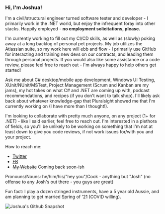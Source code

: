 ### Hi, I'm Joshua!

I'm a civil/structural engineer turned software tester and developer - I primarily work in the .NET world, but enjoy the infrequent foray into other stacks. Happily employed - **no employment solicitations, please.**

I'm currently working to fill out my CI/CD skills, as well as (slowly) poking away at a long backlog of personal pet projects. My job utilizes the Atlassian suite, so my work here will ebb and flow - I primarily use GitHub for interacting and training new devs on our contracts, and leading them through personal projects. If *you* would also like some assistance or a code review, please feel free to reach out - I'm always happy to help others get started!

Ask me about C# desktop/mobile app development, Windows UI Testing, XUnit/NUnit/MSTest, Project Management (Scrum and Kanban are my jams), my hot takes on what C# and .NET are coming up with, podcast recommendations, and recipes (if you don't want to talk shop). I'll likely ask back about whatever knowledge-gap that Pluralsight showed me that I'm currently working on (I have more than I thought!).

I'm looking to collaborate with pretty much anyone, on any project (1+ for .NET) - like I said earlier, feel free to reach out. I'm interested in a plethora of fields, so you'll be unlikely to be working on something that I'm not at least down to give you code reviews, if not work issues for/with you and your project.

How to reach me: 
* [Twitter](https://twitter.com/_jdcook3)
* [FB](https://www.facebook.com/joshua.cook003)
* ~~[My Website]()~~ Coming back soon-ish

Pronouns/Nouns: he/him/his/"hey you"/Cook - anything but "Josh" (no offense to any Josh's out there - you guys are great)

Fun fact: I play a dozen stringed instruments, have a 5 year old Aussie, and am planning to get married Spring of '21 (COVID willing).


![Joshua's Github Snapshot](https://github-readme-stats.vercel.app/api?username=joshuacookdev&count_private=true&hide=stars&show_icons=true)

<!-- 
     https://www.aboutmonica.com/blog/how-to-create-a-github-profile-readme 
     https://github.com/codeSTACKr/codeSTACKr 
     https://github.com/jamesgeorge007/jamesgeorge007/blob/master/README.md

-->
